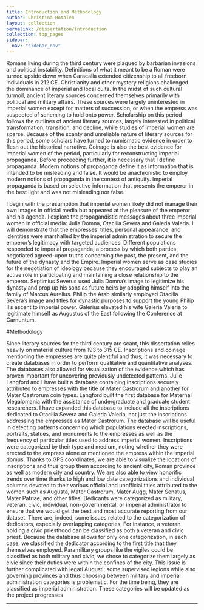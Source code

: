 ```yaml
---
title: Introduction and Methodology
author: Christina Hotalen
layout: collection
permalink: /dissertation/introduction
collection: top_pages
sidebar:
  nav: "sidebar_nav"
---
```


Romans living during the third century were plagued by barbarian invasions and political instability. Definitions of what it meant to be a Roman were turned upside down when Caracalla extended citizenship to all freeborn individuals in 212 CE. Christianity and other mystery religions challenged the dominance of imperial and local cults.  In the midst of such cultural turmoil, ancient literary sources concerned themselves primarily with political and military affairs. These sources were largely uninterested in imperial women except for matters of succession, or when the empress was suspected of scheming to hold onto power. Scholarship on this period follows the outlines of ancient literary sources, largely interested in political transformation, transition, and decline, while studies of imperial women are sparse.  Because of the scanty and unreliable nature of literary sources for this period, some scholars have turned to numismatic evidence in order to flesh out the historical narrative.  Coinage is also the best evidence for imperial women of the period, particularly for reconstructing imperial propaganda. Before proceeding further, it is necessary that I define propaganda. Modern notions of propaganda define it as information that is intended to be misleading and false. It would be anachronistic to employ modern notions of propaganda in the context of antiquity. Imperial propaganda is based on selective information that presents the emperor in the best light and was not misleading nor false.

I begin with the presumption that imperial women likely did not manage their own images in official media but appeared at the pleasure of the emperor and his agenda. I explore the propagandistic messages about three imperial women in official media: Julia Domna, Otacilia Severa and Galeria Valeria. I will demonstrate that the empresses’ titles, personal appearance, and identities were marshalled by the imperial administration to secure the emperor’s legitimacy with targeted audiences. Different populations responded to imperial propaganda, a process by which both parties negotiated agreed-upon truths concerning the past, the present, and the future of the dynasty and the Empire.  Imperial women serve as case studies for the negotiation of ideology because they encouraged subjects to play an active role in participating and maintaining a close relationship to the emperor. Septimius Severus used Julia Domna’s image to legitimize his dynasty and prop up his sons as future heirs by adopting himself into the family of Marcus Aurelius. Philip the Arab similarly employed Otacilia Severa’s image and titles for dynastic purposes to support the young Philip II’s ascent to imperial power. Galerius elevated his wife Galeria Valeria to legitimate himself as Augustus of the East following the Conference at Carnuntum.


#Methodology

Since literary sources for the third century are scant, this dissertation relies heavily on material culture from 193 to 315 CE. Inscriptions and coinage mentioning the empresses are quite plentiful and thus, it was necessary to create databases in order to perform qualitative and quantitative analyses. The databases also allowed for visualization of the evidence which has proven important for uncovering previously undetected patterns. Julie Langford and I have built a database containing inscriptions securely attributed to empresses with the title of Mater Castrorum and another for Mater Castrorum coin types. Langford built the first database for Maternal Megalomania with the assistance of undergraduate and graduate student researchers.  I have expanded this database to include all the inscriptions dedicated to Otacilia Severa and Galeria Valeria, not just the inscriptions addressing the empresses as Mater Castrorum. The database will be useful in detecting patterns concerning which populations erected inscriptions, portraits, statues, and monuments to the empresses as well as the frequency of particular titles used to address imperial women. Inscriptions were categorized by their type and medium, noting whether they were erected to the empress alone or mentioned the empress within the imperial domus. Thanks to GPS coordinates, we are able to visualize the locations of inscriptions and thus group them according to ancient city, Roman province as well as modern city and country. We are also able to view honorific trends over time thanks to high and low date categorizations and individual columns  devoted to their various official and unofficial titles attributed to the women such as Augusta, Mater Castrorum, Mater Augg, Mater Senatus, Mater Patriae, and other titles.  Dedicants were categorized as military, veteran, civic, individual, non-governmental, or imperial administrator to ensure that we would get the best and most accurate reporting from our dataset. There are, indeed, some issues related to the categorization of dedicators, especially overlapping categories. For instance, a veteran holding a civic priesthood can be classified as both a veteran and civic priest. Because the database allows for only one categorization, in each case, we classified the dedicator according to the first title that they themselves employed. Paramilitary groups like the vigiles could be classified as both military and civic; we chose to categorize them largely as civic since their duties were within the confines of the city. This issue is further complicated with legati Augusti; some supervised legions while also governing provinces and thus choosing between military and imperial administration categories is problematic. For the time being, they are classified as imperial administration. These categories will be updated as the project progresses

---
